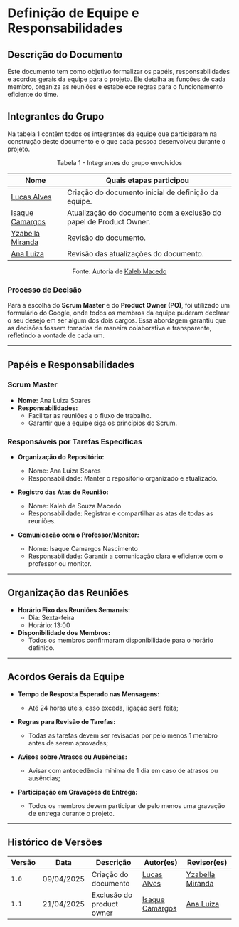 # Definição de Equipe e Responsabilidades

## Descrição do Documento

Este documento tem como objetivo formalizar os papéis, responsabilidades e acordos gerais da equipe para o projeto. Ele detalha as funções de cada membro, organiza as reuniões e estabelece regras para o funcionamento eficiente do time.

## Integrantes do Grupo

Na tabela 1 contêm todos os integrantes da equipe que participaram na construção deste documento e o que cada pessoa desenvolveu durante o projeto.

<p align="center">Tabela 1 - Integrantes do grupo envolvidos</p>

<div align="center">
  <table>
    <thead>
      <tr>
        <th>Nome</th>
        <th>Quais etapas participou</th>
      </tr>
    </thead>
    <tbody>
      <tr>
        <td><a href="https://github.com/LucasAlves71">Lucas Alves</a></td>
        <td>Criação do documento inicial de definição da equipe.</td>
      </tr>
      <tr>
        <td><a href="https://github.com/isaqzin">Isaque Camargos</a></td>
        <td>Atualização do documento com a exclusão do papel de Product Owner.</td>
      </tr>
      <tr>
        <td><a href="https://github.com/redjsun">Yzabella Miranda</a></td>
        <td>Revisão do documento.</td>
      </tr>
      <tr>
        <td><a href="https://github.com/Ana-Luiza-SC">Ana Luiza</a></td>
        <td>Revisão das atualizações do documento.</td>
      </tr>
    </tbody>
  </table>
</div>

<p align="center">Fonte: Autoria de <a href="https://github.com/kalebmacedo">Kaleb Macedo</a></p>

### Processo de Decisão

Para a escolha do **Scrum Master** e do **Product Owner (PO)**, foi utilizado um formulário do Google, onde todos os membros da equipe puderam declarar o seu desejo em ser algum dos dois cargos. Essa abordagem garantiu que as decisões fossem tomadas de maneira colaborativa e transparente, refletindo a vontade de cada um.

---

## Papéis e Responsabilidades

### Scrum Master
- **Nome:** Ana Luiza Soares
- **Responsabilidades:**
  - Facilitar as reuniões e o fluxo de trabalho.
  - Garantir que a equipe siga os princípios do Scrum.


### Responsáveis por Tarefas Específicas
- **Organização do Repositório:**
  - Nome: Ana Luiza Soares
  - Responsabilidade: Manter o repositório organizado e atualizado.
  
- **Registro das Atas de Reunião:**
  - Nome: Kaleb de Souza Macedo
  - Responsabilidade: Registrar e compartilhar as atas de todas as reuniões.

- **Comunicação com o Professor/Monitor:**
  - Nome: Isaque Camargos Nascimento
  - Responsabilidade: Garantir a comunicação clara e eficiente com o professor ou monitor.

---

## Organização das Reuniões

- **Horário Fixo das Reuniões Semanais:**
  - Dia: Sexta-feira
  - Horário: 13:00
- **Disponibilidade dos Membros:**
  - Todos os membros confirmaram disponibilidade para o horário definido.

---

## Acordos Gerais da Equipe

- **Tempo de Resposta Esperado nas Mensagens:**
  - Até 24 horas úteis, caso exceda, ligação será feita;

- **Regras para Revisão de Tarefas:**
  - Todas as tarefas devem ser revisadas por pelo menos 1 membro antes de serem aprovadas;

- **Avisos sobre Atrasos ou Ausências:**
  - Avisar com antecedência mínima de 1 dia em caso de atrasos ou ausências;

- **Participação em Gravações de Entrega:**
  - Todos os membros devem participar de pelo menos uma gravação de entrega durante o projeto.

---

## Histórico de Versões

| Versão | Data       | Descrição            | Autor(es)                                                                                           | Revisor(es)                                      |
| ------ | ---------- | -------------------- | --------------------------------------------------------------------------------------------------- | ------------------------------------------------ |
| `1.0`  | 09/04/2025 | Criação do documento | [Lucas Alves](https://github.com/LucasAlves71) | [Yzabella Miranda](https://github.com/redjsun) |
| `1.1`  | 21/04/2025 | Exclusão do product owner |  [Isaque Camargos](https://github.com/isaqzin) | [Ana Luiza](https://github.com/Ana-Luiza-SC) |
